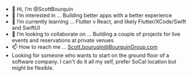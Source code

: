 - 👋 Hi, I’m @ScottBourquin
- 👀 I’m interested in ... Building better apps with a better experience
- 🌱 I’m currently learning ... Flutter v React, and likely Flutter/XCode/Swift and SwiftUI
- 💞️ I’m looking to collaborate on ... Building a couple of projects for live events and reservations at private venues
- 📫 How to reach me ... Scott.bouruqin@BourquinGroup.com
- Looking for someone who wants to start on the ground floor of a software company.  I can't do it all my self, prefer SoCal location but might be flexible.

<!---
ScottBourquin/ScottBourquin is a ✨ special ✨ repository because its `README.md` (this file) appears on your GitHub profile.
You can click the Preview link to take a look at your changes.
--->
